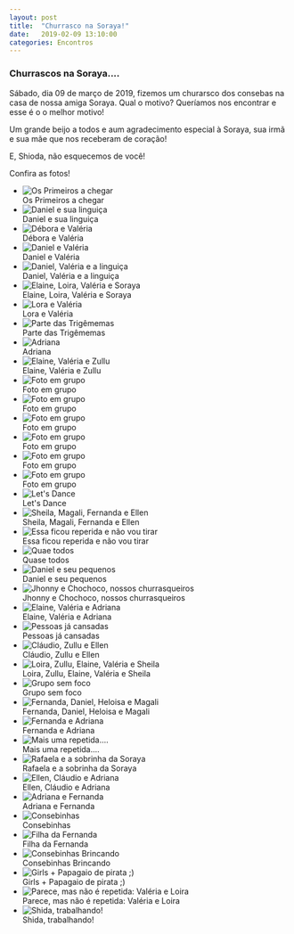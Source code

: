 ```yaml
---
layout: post
title:  "Churrasco na Soraya!"
date:   2019-02-09 13:10:00
categories: Encontros
---
```


### Churrascos na Soraya....

Sábado, dia 09 de março de 2019, fizemos um churarsco dos consebas na casa de nossa amiga Soraya. Qual o motivo? Queríamos nos encontrar e esse é o o melhor motivo!

Um grande beijo a todos e aum agradecimento especial à Soraya, sua irmã e sua mãe que nos receberam de coração!

E, Shioda, não esquecemos de você!

Confira as fotos!

<ul>
     <li>
        <img src="https://s3-us-west-2.amazonaws.com/consebas/churrasco-na-soraya-09-03-2019-01.jpg" alt="Os Primeiros a chegar">
        <br>
        Os Primeiros a chegar
     </li>
     <li>
        <img src="https://s3-us-west-2.amazonaws.com/consebas/churrasco-na-soraya-09-03-2019-02.jpg" alt="Daniel e sua linguiça">
        <br>
        Daniel e sua linguiça
     </li>
     <li>
        <img src="https://s3-us-west-2.amazonaws.com/consebas/churrasco-na-soraya-09-03-2019-03.jpg" alt="Débora e Valéria">
        <br>
        Débora e Valéria
     </li>
     <li>
        <img src="https://s3-us-west-2.amazonaws.com/consebas/churrasco-na-soraya-09-03-2019-04.jpg" alt="Daniel e Valéria">
        <br>
        Daniel e Valéria
     </li>
     <li>
        <img src="https://s3-us-west-2.amazonaws.com/consebas/churrasco-na-soraya-09-03-2019-05.jpg" alt="Daniel, Valéria e a linguiça">
        <br>
        Daniel, Valéria e a linguiça
     </li>
     <li>
        <img src="https://s3-us-west-2.amazonaws.com/consebas/churrasco-na-soraya-09-03-2019-06.jpg" alt="Elaine, Loira, Valéria e Soraya">
        <br>
        Elaine, Loira, Valéria e Soraya
     </li>
     <li>
        <img src="https://s3-us-west-2.amazonaws.com/consebas/churrasco-na-soraya-09-03-2019-07.jpg" alt="Lora e Valéria">
        <br>
        Lora e Valéria
     </li>
     <li>
        <img src="https://s3-us-west-2.amazonaws.com/consebas/churrasco-na-soraya-09-03-2019-08.jpg" alt="Parte das Trigêmemas">
        <br>
        Parte das Trigêmemas
     </li>
     <li>
        <img src="https://s3-us-west-2.amazonaws.com/consebas/churrasco-na-soraya-09-03-2019-09.jpg" alt="Adriana">
        <br>
        Adriana
     </li>
     <li>
        <img src="https://s3-us-west-2.amazonaws.com/consebas/churrasco-na-soraya-09-03-2019-10.jpg" alt="Elaine, Valéria e Zullu">
        <br>
        Elaine, Valéria e Zullu
     </li>
     <li>
        <img src="https://s3-us-west-2.amazonaws.com/consebas/churrasco-na-soraya-09-03-2019-11.jpg" alt="Foto em grupo">
        <br>
        Foto em grupo
     </li>
     <li>
        <img src="https://s3-us-west-2.amazonaws.com/consebas/churrasco-na-soraya-09-03-2019-12.jpg" alt="Foto em grupo">
        <br>
        Foto em grupo
     </li>
     <li>
        <img src="https://s3-us-west-2.amazonaws.com/consebas/churrasco-na-soraya-09-03-2019-13.jpg" alt="Foto em grupo">
        <br>
        Foto em grupo
     </li>
     <li>
        <img src="https://s3-us-west-2.amazonaws.com/consebas/churrasco-na-soraya-09-03-2019-14.jpg" alt="Foto em grupo">
        <br>
        Foto em grupo
     </li>
     <li>
        <img src="https://s3-us-west-2.amazonaws.com/consebas/churrasco-na-soraya-09-03-2019-15.jpg" alt="Foto em grupo">
        <br>
        Foto em grupo
     </li>
     <li>
        <img src="https://s3-us-west-2.amazonaws.com/consebas/churrasco-na-soraya-09-03-2019-16.jpg" alt="Foto em grupo">
        <br>
        Foto em grupo
     </li>
     <li>
        <img src="https://s3-us-west-2.amazonaws.com/consebas/churrasco-na-soraya-09-03-2019-17.jpg" alt="Let's Dance">
        <br>
        Let's Dance
     </li>
     <li>
        <img src="https://s3-us-west-2.amazonaws.com/consebas/churrasco-na-soraya-09-03-2019-18.jpg" alt="Sheila, Magali, Fernanda e Ellen">
        <br>
        Sheila, Magali, Fernanda e Ellen
     </li>
     <li>
        <img src="https://s3-us-west-2.amazonaws.com/consebas/churrasco-na-soraya-09-03-2019-19.jpg" alt="Essa ficou reperida e não vou tirar">
        <br>
        Essa ficou reperida e não vou tirar
     </li>
     <li>
        <img src="https://s3-us-west-2.amazonaws.com/consebas/churrasco-na-soraya-09-03-2019-20.jpg" alt="Quae todos">
        <br>
        Quase todos
     </li>
     <li>
        <img src="https://s3-us-west-2.amazonaws.com/consebas/churrasco-na-soraya-09-03-2019-21.jpg" alt="Daniel e seu pequenos">
        <br>
        Daniel e seu pequenos
     </li>
     <li>
        <img src="https://s3-us-west-2.amazonaws.com/consebas/churrasco-na-soraya-09-03-2019-22.jpg" alt="Jhonny e Chochoco, nossos churrasqueiros">
        <br>
        Jhonny e Chochoco, nossos churrasqueiros
     </li>
     <li>
        <img src="https://s3-us-west-2.amazonaws.com/consebas/churrasco-na-soraya-09-03-2019-23.jpg" alt="Elaine, Valéria e Adriana">
        <br>
        Elaine, Valéria e Adriana
     </li>
     <li>
        <img src="https://s3-us-west-2.amazonaws.com/consebas/churrasco-na-soraya-09-03-2019-24.jpg" alt="Pessoas já cansadas">
        <br>
        Pessoas já cansadas
     </li>
     <li>
        <img src="https://s3-us-west-2.amazonaws.com/consebas/churrasco-na-soraya-09-03-2019-25.jpg" alt="Cláudio, Zullu e Ellen">
        <br>
        Cláudio, Zullu e Ellen
     </li>
     <li>
        <img src="https://s3-us-west-2.amazonaws.com/consebas/churrasco-na-soraya-09-03-2019-26.jpg" alt="Loira, Zullu, Elaine, Valéria e Sheila">
        <br>
        Loira, Zullu, Elaine, Valéria e Sheila
     </li>
     <li>
        <img src="https://s3-us-west-2.amazonaws.com/consebas/churrasco-na-soraya-09-03-2019-27.jpg" alt="Grupo sem foco">
        <br>
        Grupo sem foco
     </li>
     <li>
        <img src="https://s3-us-west-2.amazonaws.com/consebas/churrasco-na-soraya-09-03-2019-28.jpg" alt="Fernanda, Daniel, Heloisa e Magali">
        <br>
        Fernanda, Daniel, Heloisa e Magali
     </li>
     <li>
        <img src="https://s3-us-west-2.amazonaws.com/consebas/churrasco-na-soraya-09-03-2019-29.jpg" alt="Fernanda e Adriana">
        <br>
        Fernanda e Adriana
     </li>
     <li>
        <img src="https://s3-us-west-2.amazonaws.com/consebas/churrasco-na-soraya-09-03-2019-30.jpg" alt="Mais uma repetida....">
        <br>
        Mais uma repetida....
     </li>
     <li>
        <img src="https://s3-us-west-2.amazonaws.com/consebas/churrasco-na-soraya-09-03-2019-31.jpg" alt="Rafaela e a sobrinha da Soraya">
        <br>
        Rafaela e a sobrinha da Soraya
     </li>
     <li>
        <img src="https://s3-us-west-2.amazonaws.com/consebas/churrasco-na-soraya-09-03-2019-32.jpg" alt="Ellen, Cláudio e Adriana">
        <br>
        Ellen, Cláudio e Adriana
     </li>
     <li>
        <img src="https://s3-us-west-2.amazonaws.com/consebas/churrasco-na-soraya-09-03-2019-33.jpg" alt="Adriana e Fernanda">
        <br>
        Adriana e Fernanda
     </li>
     <li>
        <img src="https://s3-us-west-2.amazonaws.com/consebas/churrasco-na-soraya-09-03-2019-34.jpg" alt="Consebinhas">
        <br>
        Consebinhas
     </li>
     <li>
        <img src="https://s3-us-west-2.amazonaws.com/consebas/churrasco-na-soraya-09-03-2019-35.jpg" alt="Filha da Fernanda">
        <br>
        Filha da Fernanda
     </li>
     <li>
        <img src="https://s3-us-west-2.amazonaws.com/consebas/churrasco-na-soraya-09-03-2019-36.jpg" alt="Consebinhas Brincando">
        <br>
        Consebinhas Brincando
     </li>
     <li>
        <img src="https://s3-us-west-2.amazonaws.com/consebas/churrasco-na-soraya-09-03-2019-37.jpg" alt="Girls + Papagaio de pirata ;)">
        <br>
        Girls + Papagaio de pirata ;)
     </li>
     <li>
        <img src="https://s3-us-west-2.amazonaws.com/consebas/churrasco-na-soraya-09-03-2019-38.jpg" alt="Parece, mas não é repetida: Valéria e Loira">
        <br>
        Parece, mas não é repetida: Valéria e Loira
     </li>
     <li>
        <img src="https://s3-us-west-2.amazonaws.com/consebas/churrasco-na-soraya-09-03-2019-39.jpg" alt="Shida, trabalhando!">
        <br>
        Shida, trabalhando!
     </li>
 </ul>
